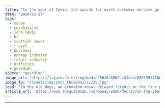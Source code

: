 ```yaml
---
title: "In the year of Covid, the awards for worst customer service go to…"
date: "2020-12-27"
tags: 
  - money
  - coronavirus
  - john lewis
  - bt
  - scottish power
  - travel
  - business
  - energy industry
  - retail industry
  - utilities
  - guardian
source: "guardian"
image_url: "https://i.guim.co.uk/img/media/5640a8062ccb1bbcc8892993788d30e59f05ee07/0_1802_3648_2189/master/3648.jpg?width=460&quality=85&auto=format&fit=max&s=6ad2a060b5dd782ce387fd46b667203d"
image_fp: "/assets/img/post_thumbnails/229.jpg"
lead: "In the old days, we grumbled about delayed flights or the fine print on tickets. Then came the life-changing battles of 2020There’s a whiff of nostalgia for my awards from previous years. Back in those days, we got exercised over airlines failing to ..."
article_url: "https://www.theguardian.com/money/2020/dec/27/in-the-year-of-covid-the-awards-for-worst-customer-service-go-to"
---
```


---
